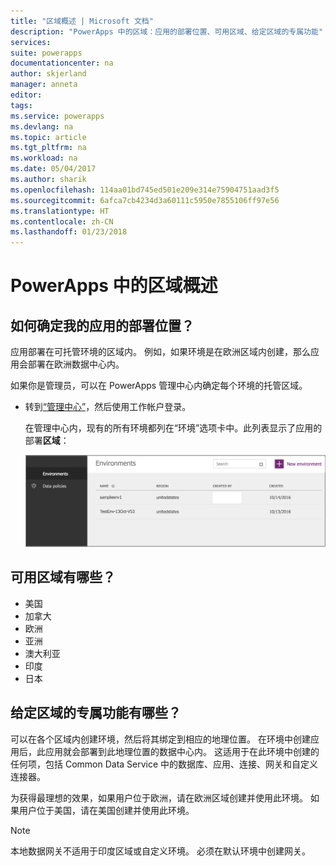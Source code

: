 ```yaml
---
title: "区域概述 | Microsoft 文档"
description: "PowerApps 中的区域：应用的部署位置、可用区域、给定区域的专属功能"
services: 
suite: powerapps
documentationcenter: na
author: skjerland
manager: anneta
editor: 
tags: 
ms.service: powerapps
ms.devlang: na
ms.topic: article
ms.tgt_pltfrm: na
ms.workload: na
ms.date: 05/04/2017
ms.author: sharik
ms.openlocfilehash: 114aa01bd745ed501e209e314e75904751aad3f5
ms.sourcegitcommit: 6afca7cb4234d3a60111c5950e7855106ff97e56
ms.translationtype: HT
ms.contentlocale: zh-CN
ms.lasthandoff: 01/23/2018
---
```

# <a name="regions-overview-in-powerapps"></a>PowerApps 中的区域概述
## <a name="how-do-i-find-out-where-my-app-is-deployed"></a>如何确定我的应用的部署位置？
应用部署在可托管环境的区域内。 例如，如果环境是在欧洲区域内创建，那么应用会部署在欧洲数据中心内。

如果你是管理员，可以在 PowerApps 管理中心内确定每个环境的托管区域。

* 转到[“管理中心”](https://admin.powerapps.com)，然后使用工作帐户登录。
  
    在管理中心内，现有的所有环境都列在“环境”选项卡中。此列表显示了应用的部署**区域**：
  
   ![“环境”选项卡](./media/regions-overview/environment-list.png)

## <a name="what-regions-are-available"></a>可用区域有哪些？
* 美国
* 加拿大
* 欧洲
* 亚洲
* 澳大利亚
* 印度
* 日本

## <a name="what-features-are-specific-to-a-given-region"></a>给定区域的专属功能有哪些？
可以在各个区域内创建环境，然后将其绑定到相应的地理位置。 在环境中创建应用后，此应用就会部署到此地理位置的数据中心内。 这适用于在此环境中创建的任何项，包括 Common Data Service 中的数据库、应用、连接、网关和自定义连接器。

为获得最理想的效果，如果用户位于欧洲，请在欧洲区域创建并使用此环境。 如果用户位于美国，请在美国创建并使用此环境。

> [!NOTE]
> 本地数据网关不适用于印度区域或自定义环境。 必须在默认环境中创建网关。

